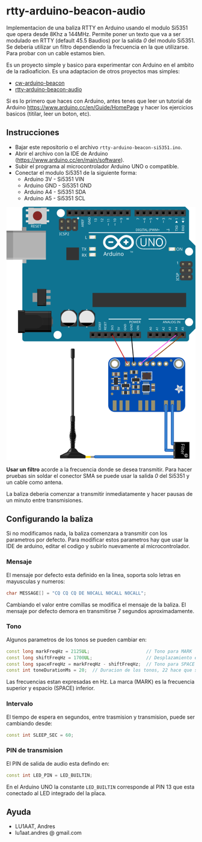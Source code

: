 # rtty-arduino-beacon-audio

Implementacion de una baliza RTTY en Arduino usando el modulo Si5351 que opera desde 8Khz a 144MHz. Permite poner un texto que va a ser modulado en RTTY (default 45.5 Baudios) por la salida *0* del modulo Si5351. Se deberia utilizar un filtro dependiendo la frecuencia en la que utilizarse. Para probar con un cable estamos bien.

Es un proyecto simple y basico para experimentar con Arduino en el ambito de la radioaficion. Es una adaptacion de otros proyectos mas simples:

- [cw-arduino-beacon](https://github.com/lu1aat/cw-arduino-beacon/)
- [rtty-arduino-beacon-audio](https://github.com/lu1aat/rtty-arduino-beacon-audio)

Si es lo primero que haces con Arduino, antes tenes que leer un tutorial de Arduino https://www.arduino.cc/en/Guide/HomePage y hacer los ejercicios basicos (titilar, leer un boton, etc). 


## Instrucciones

* Bajar este repositorio o el archivo `rtty-arduino-beacon-si5351.ino`.
* Abrir el archivo con la IDE de Arduino (https://www.arduino.cc/en/main/software).
* Subir el programa al microcontrolador Arduino UNO o compatible.
* Conectar el modulo Si5351 de la siguiente forma:
    * Arduino 3V    -   Si5351 VIN
    * Arduino GND   -   Si5351 GND
    * Arduino A4    -   Si5351 SDA
    * Arduino A5   -    Si5351 SCL

<img src="./rtty-arduino-beacon-si5351-sketch_bb.svg">

**Usar un filtro** acorde a la frecuencia donde se desea transmitir. Para hacer pruebas sin soldar el conector SMA se puede usar la salida _0_ del Si5351 y un cable como antena.

La baliza deberia comenzar a transmitir inmediatamente y hacer pausas de un minuto entre transmisiones.


## Configurando la baliza

Si no modificamos nada, la baliza comenzara a transmitir con los parametros por defecto. Para modificar estos parametros hay que usar la IDE de arduino, editar el codigo y subirlo nuevamente al microcontrolador.

### Mensaje

El mensaje por defecto esta definido en la linea, soporta solo letras en mayusculas y numeros:

```c++
char MESSAGE[] = "CQ CQ CQ DE N0CALL N0CALL N0CALL";
```

Cambiando el valor entre comillas se modifica el mensaje de la baliza. El mensaje por defecto demora en transmitirse 7 segundos aproximadamente.

### Tono

Algunos parametros de los tonos se pueden cambiar en:

```c++
const long markFreqHz = 2125UL;                     // Tono para MARK
const long shiftFreqHz = 1700UL;                    // Desplazamiento entre MARK y SPACE
const long spaceFreqHz = markFreqHz - shiftFreqHz;  // Tono para SPACE
const int toneDurationMs = 20;  // Duracion de los tonos, 22 hace que sean 45.5 baudios
```

Las frecuencias estan expresadas en Hz. La marca (MARK) es la frecuencia superior y espacio (SPACE) inferior. 


### Intervalo

El tiempo de espera en segundos, entre trasmision y transmision, puede ser cambiando desde:

```c++
const int SLEEP_SEC = 60;
```

### PIN de transmision

El PIN de salida de audio esta defindo en:

```c++
const int LED_PIN = LED_BUILTIN;
```

En el Arduino UNO la constante `LED_BUILTIN` corresponde al PIN 13 que esta conectado al LED integrado del la placa.


## Ayuda

- LU1AAT, Andres
- lu1aat.andres @ gmail.com
